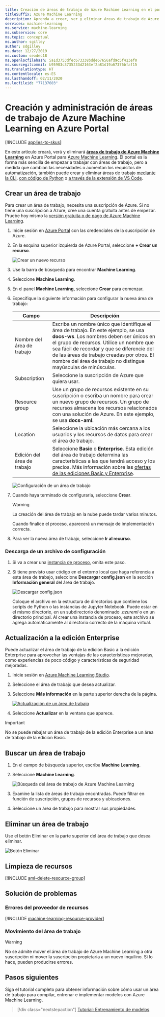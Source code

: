 ```yaml
---
title: Creación de áreas de trabajo de Azure Machine Learning en el portal
titleSuffix: Azure Machine Learning
description: Aprenda a crear, ver y eliminar áreas de trabajo de Azure Machine Learning en Azure Portal.
services: machine-learning
ms.service: machine-learning
ms.subservice: core
ms.topic: conceptual
ms.author: sgilley
author: sdgilley
ms.date: 12/27/2019
ms.custom: seodec18
ms.openlocfilehash: 5a1d3753dfec673338bdde67656afd9c5f413ef0
ms.sourcegitcommit: b95983c3735233d2163ef2a81d19a67376bfaf15
ms.translationtype: HT
ms.contentlocale: es-ES
ms.lasthandoff: 02/11/2020
ms.locfileid: "77137603"
---
```

# <a name="create-and-manage-azure-machine-learning-workspaces-in-the-azure-portal"></a>Creación y administración de áreas de trabajo de Azure Machine Learning en Azure Portal
[!INCLUDE [applies-to-skus](../../includes/aml-applies-to-basic-enterprise-sku.md)]

En este artículo creará, verá y eliminará [**áreas de trabajo de Azure Machine Learning**](concept-workspace.md) en Azure Portal para [Azure Machine Learning](overview-what-is-azure-ml.md).  El portal es la forma más sencilla de empezar a trabajar con áreas de trabajo, pero a medida que cambian las necesidades o aumentan los requisitos de automatización, también puede crear y eliminar áreas de trabajo [mediante la CLI](reference-azure-machine-learning-cli.md), [con código de Python](https://docs.microsoft.com/python/api/overview/azure/ml/intro?view=azure-ml-py) o [a través de la extensión de VS Code](tutorial-setup-vscode-extension.md).

## <a name="create-a-workspace"></a>Crear un área de trabajo

Para crear un área de trabajo, necesita una suscripción de Azure. Si no tiene una suscripción a Azure, cree una cuenta gratuita antes de empezar. Pruebe hoy mismo la [versión gratuita o de pago de Azure Machine Learning](https://aka.ms/AMLFree).

1. Inicie sesión en [Azure Portal](https://portal.azure.com/) con las credenciales de la suscripción de Azure. 

1. En la esquina superior izquierda de Azure Portal, seleccione **+ Crear un recurso**.

      ![Crear un nuevo recurso](./media/how-to-manage-workspace/create-workspace.gif)

1. Use la barra de búsqueda para encontrar **Machine Learning**.

1. Seleccione **Machine Learning**.

1. En el panel **Machine Learning**, seleccione **Crear** para comenzar.

1. Especifique la siguiente información para configurar la nueva área de trabajo:

   Campo|Descripción 
   ---|---
   Nombre del área de trabajo |Escriba un nombre único que identifique el área de trabajo. En este ejemplo, se usa **docs-ws**. Los nombres deben ser únicos en el grupo de recursos. Utilice un nombre que sea fácil de recordar y que se diferencie del de las áreas de trabajo creadas por otros. El nombre del área de trabajo no distingue mayúsculas de minúsculas.
   Subscription |Seleccione la suscripción de Azure que quiera usar.
   Resource group | Use un grupo de recursos existente en su suscripción o escriba un nombre para crear un nuevo grupo de recursos. Un grupo de recursos almacena los recursos relacionados con una solución de Azure. En este ejemplo, se usa **docs-aml**. 
   Location | Seleccione la ubicación más cercana a los usuarios y los recursos de datos para crear el área de trabajo.
   Edición del área de trabajo | Seleccione **Basic** o **Enterprise**.  Esta edición del área de trabajo determina las características a las que tendrá acceso y los precios. Más información sobre las [ofertas de las ediciones Basic y Enterprise](overview-what-is-azure-ml.md#sku). 

    ![Configuración de un área de trabajo](./media/how-to-manage-workspace/select-edition.png)

1. Cuando haya terminado de configurarla, seleccione **Crear**. 

   > [!Warning] 
   > La creación del área de trabajo en la nube puede tardar varios minutos.

   Cuando finalice el proceso, aparecerá un mensaje de implementación correcta. 
 
 1. Para ver la nueva área de trabajo, seleccione **Ir al recurso**.

### <a name="download-a-configuration-file"></a>Descarga de un archivo de configuración

1. Si va a crear una [instancia de proceso](tutorial-1st-experiment-sdk-setup.md#azure), omita este paso.

1. Si tiene previsto usar código en el entorno local que haga referencia a esta área de trabajo, seleccione **Descargar config.json** en la sección **Información general** del área de trabajo.  

   ![Descargar config.json](./media/how-to-manage-workspace/configure.png)
   
   Coloque el archivo en la estructura de directorios que contiene los scripts de Python o las instancias de Jupyter Notebook. Puede estar en el mismo directorio, en un subdirectorio denominado *.azureml* o en un directorio principal. Al crear una instancia de proceso, este archivo se agrega automáticamente al directorio correcto de la máquina virtual.

## <a name="upgrade"></a>Actualización a la edición Enterprise

Puede actualizar el área de trabajo de la edición Basic a la edición Enterprise para aprovechar las ventajas de las características mejoradas, como experiencias de poco código y características de seguridad mejoradas.

1. Inicie sesión en [Azure Machine Learning Studio](https://ml.azure.com).

1. Seleccione el área de trabajo que desea actualizar.

1. Seleccione **Más información** en la parte superior derecha de la página.

   [ ![Actualización de un área de trabajo](./media/how-to-manage-workspace/upgrade.png) ](./media/how-to-manage-workspace/upgrade.png#lightbox)

1. Seleccione **Actualizar** en la ventana que aparece.


> [!IMPORTANT]
> No se puede rebajar un área de trabajo de la edición Enterprise a un área de trabajo de la edición Basic. 

## <a name="view"></a>Buscar un área de trabajo

1. En el campo de búsqueda superior, escriba **Machine Learning**.  

1. Seleccione **Machine Learning**.

   ![Búsqueda del área de trabajo de Azure Machine Learning](./media/how-to-manage-workspace/find-workspaces.png)

1. Examine la lista de áreas de trabajo encontradas. Puede filtrar en función de suscripción, grupos de recursos y ubicaciones.  

1. Seleccione un área de trabajo para mostrar sus propiedades.

## <a name="delete-a-workspace"></a>Eliminar un área de trabajo

Use el botón Eliminar en la parte superior del área de trabajo que desea eliminar.

  ![Botón Eliminar](./media/how-to-manage-workspace/delete-workspace.png)

## <a name="clean-up-resources"></a>Limpieza de recursos

[!INCLUDE [aml-delete-resource-group](../../includes/aml-delete-resource-group.md)]

## <a name="troubleshooting"></a>Solución de problemas

### <a name="resource-provider-errors"></a>Errores del proveedor de recursos

[!INCLUDE [machine-learning-resource-provider](../../includes/machine-learning-resource-provider.md)]

### <a name="moving-the-workspace"></a>Movimiento del área de trabajo

> [!WARNING]
> No se admite mover el área de trabajo de Azure Machine Learning a otra suscripción ni mover la suscripción propietaria a un nuevo inquilino. Si lo hace, pueden producirse errores.

## <a name="next-steps"></a>Pasos siguientes

Siga el tutorial completo para obtener información sobre cómo usar un área de trabajo para compilar, entrenar e implementar modelos con Azure Machine Learning.

> [!div class="nextstepaction"]
> [Tutorial: Entrenamiento de modelos](tutorial-train-models-with-aml.md)

